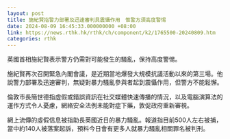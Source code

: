 ```yaml
---
layout: post
title: 施紀賢指警力部署及迅速審判具震懾作用　惟警方須高度警惕
date: 2024-08-09 16:45:33.000000000 +08:00
link: https://news.rthk.hk/rthk/ch/component/k2/1765500-20240809.htm
categories: rthk
---
```


英國首相施紀賢表示警方仍需對可能發生的騷亂，保持高度警惕。

施紀賢再次召開緊急內閣會議，是近期當地爆發大規模抗議活動以來的第三場。他說警力部署及迅速審判，無疑對暴力騷亂參與者起到震懾作用，但警方不能鬆懈。

倫敦市長簡世德指虛假或錯誤資訊在社交媒體快速傳播的情況，以及電腦演算法的運作方式令人憂慮，網絡安全法例未能對症下藥，敦促政府重新審視。

網上流傳的虛假信息被指助長英國近日的暴力騷亂。報道指目前500人左右被捕，當中約140人被落案起訴，預料今日會有更多人就暴力騷亂相關罪名被判刑。
